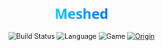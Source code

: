 <h1 align="center" style="font-weight: 900; font-family: 'Segoe UI', Tahoma, Geneva, Verdana, sans-serif;">
  <span style="background: linear-gradient(90deg, #00c6ff 0%, #0072ff 100%);
  -webkit-background-clip: text; color: transparent;">Meshed</span>
</h1>

<p align="center">
  <img src="https://img.shields.io/badge/Build-Passing-brightgreen?style=for-the-badge&logo=github" alt="Build Status"/>
  <img src="https://img.shields.io/badge/Language-C++-00599C?style=for-the-badge&logo=c%2B%2B&logoColor=white" alt="Language"/>
  <img src="https://img.shields.io/badge/Game-Team%20Fortress%202-orange?style=for-the-badge&logo=steam" alt="Game"/>
  <a href="https://www.unknowncheats.me/forum/team-fortress-2-a/436430-seowned-featured-cheat.html" target="_blank" rel="noopener">
    <img src="https://img.shields.io/badge/Origin-SEOwned-blue?style=for-the-badge&logo=github" alt="Origin"/>
  </a>
</p>
